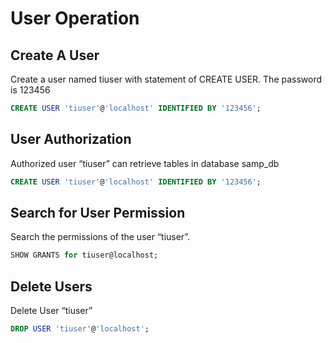 # User Operation

## Create A User
Create a user named tiuser with statement of CREATE USER. The password is 123456
```SQL
CREATE USER 'tiuser'@'localhost' IDENTIFIED BY '123456';
```
## User Authorization
Authorized user “tiuser” can retrieve tables in database samp_db
```SQL
CREATE USER 'tiuser'@'localhost' IDENTIFIED BY '123456';
```

## Search for User Permission
Search the permissions of the user “tiuser”.
```SQL
SHOW GRANTS for tiuser@localhost;
```

## Delete Users
Delete User “tiuser”
```SQL
DROP USER 'tiuser'@'localhost';
```
